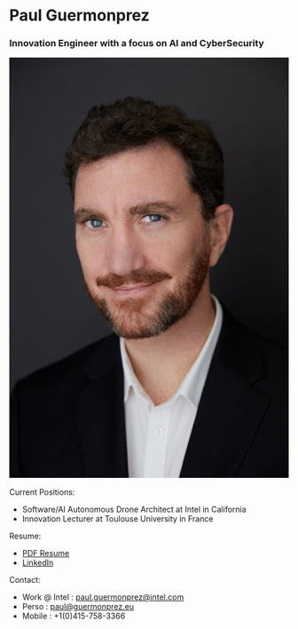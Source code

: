 # Paul Guermonprez

### Innovation Engineer with a focus on AI and CyberSecurity

![ID](https://github.com/guermonprez/guermonprez.github.io/blob/master/id.jpg?raw=true)

Current Positions:
* Software/AI Autonomous Drone Architect at Intel in California
* Innovation Lecturer at Toulouse University in France 

Resume:
* [PDF Resume](https://github.com/guermonprez/guermonprez.github.io/blob/master/Paul_Guermonprez_-_Innovation_Engineer_CV.pdf?raw=true)
* [LinkedIn](http://www.linkedin.com/in/paulguermonprez)

Contact:
* Work @ Intel : paul.guermonprez@intel.com
* Perso : paul@guermonprez.eu
* Mobile : +1(0)415-758-3366
